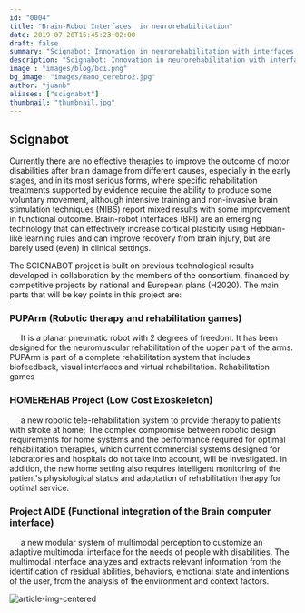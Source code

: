 ```yaml
---
id: "0004"
title: "Brain-Robot Interfaces  in neurorehabilitation"
date: 2019-07-20T15:45:23+02:00
draft: false
summary: "Scignabot: Innovation in neurorehabilitation with interfaces brain-robot"
description: "Scignabot: Innovation in neurorehabilitation with interfaces brain-robot"
image : "images/blog/bci.png"
bg_image: "images/mano_cerebro2.jpg"
author: "juanb"
aliases: ["scignabot"]
thumbnail: "thumbnail.jpg"
---
```


## Scignabot


Currently there are no effective therapies to improve the outcome of motor disabilities after brain damage from different causes, especially in the early stages, and in its most serious forms, where specific rehabilitation treatments supported by evidence require the ability to produce some voluntary movement, although intensive training and non-invasive brain stimulation techniques (NIBS) report mixed results with some improvement in functional outcome. Brain-robot interfaces (BRI) are an emerging technology that can effectively increase cortical plasticity using Hebbian-like learning rules and can improve recovery from brain injury, but are barely used (even) in clinical settings.



The SCIGNABOT project is built on previous technological results developed in collaboration by the members of the consortium, financed by competitive projects by national and European plans (H2020). The main parts that will be key points in this project are:
  
### PUPArm (Robotic therapy and rehabilitation games)
  
  It is a planar pneumatic robot with 2 degrees of freedom. It has been designed for the neuromuscular rehabilitation of the upper part of the arms. PUPArm is part of a complete rehabilitation system that includes biofeedback, visual interfaces and virtual rehabilitation. Rehabilitation games
  
### HOMEREHAB Project (Low Cost Exoskeleton)
  
  a new robotic tele-rehabilitation system to provide therapy to patients with stroke at home; The complex compromise between robotic design requirements for home systems and the performance required for optimal rehabilitation therapies, which current commercial systems designed for laboratories and hospitals do not take into account, will be investigated. In addition, the new home setting also requires intelligent monitoring of the patient's physiological status and adaptation of rehabilitation therapy for optimal service.
  
### Project AIDE (Functional integration of the Brain computer interface)
  
  a new modular system of multimodal perception to customize an adaptive multimodal interface for the needs of people with disabilities. The multimodal interface analyzes and extracts relevant information from the identification of residual abilities, behaviors, emotional state and intentions of the user, from the analysis of the environment and context factors.

![article-img-centered](/images/blog/robot1.png)

  
  




